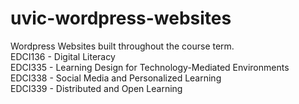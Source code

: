 # uvic-wordpress-websites

Wordpress Websites built throughout the course term.    
EDCI136 - Digital Literacy  
EDCI335 - Learning Design for Technology-Mediated Environments  
EDCI338 - Social Media and Personalized Learning  
EDCI339 - Distributed and Open Learning  
